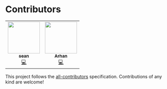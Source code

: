 # Contributors

<table>
  <tr>
    <td align="center"><a href="https://sean-outram.dev"><img src="https://avatars.githubusercontent.com/u/81807361?v=4" width="100px;" alt=""/><br /><sub><b>sean</b></sub></a><br /><a href="https://github.com/IKEAStock/website/commits?author=devramsean0" title="Code">💻<td align="center"><a href="https://github.com/ArhanCodes"><img src="https://avatars.githubusercontent.com/u/106308047?v=4" width="100px;" alt=""/><br /><sub><b>Arhan</b></sub></a><br /><a href="https://github.com/IKEAStock/website/commits?author=arhancodes" title="Code">💻</a> </a>
   </tr>
</table>

<!-- markdownlint-restore -->
<!-- prettier-ignore-end -->

<!-- ALL-CONTRIBUTORS-LIST:END -->

This project follows the [all-contributors](https://github.com/all-contributors/all-contributors) specification. Contributions of any kind are welcome!
